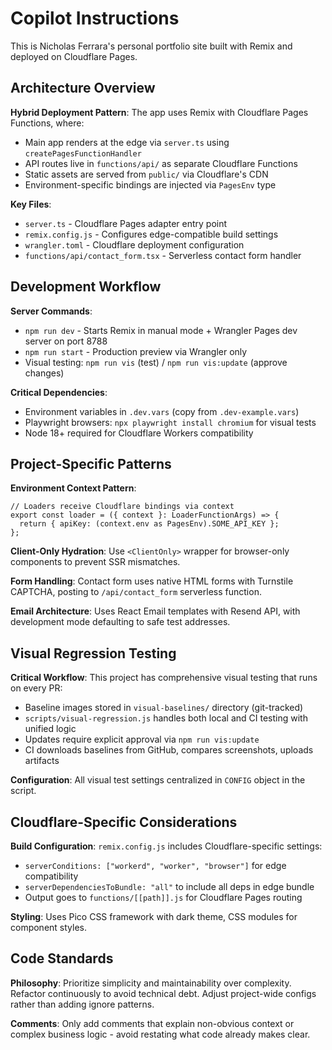 # Copilot Instructions

This is Nicholas Ferrara's personal portfolio site built with Remix and deployed
on Cloudflare Pages.

## Architecture Overview

**Hybrid Deployment Pattern**: The app uses Remix with Cloudflare Pages
Functions, where:

- Main app renders at the edge via `server.ts` using
  `createPagesFunctionHandler`
- API routes live in `functions/api/` as separate Cloudflare Functions
- Static assets are served from `public/` via Cloudflare's CDN
- Environment-specific bindings are injected via `PagesEnv` type

**Key Files**:

- `server.ts` - Cloudflare Pages adapter entry point
- `remix.config.js` - Configures edge-compatible build settings
- `wrangler.toml` - Cloudflare deployment configuration
- `functions/api/contact_form.tsx` - Serverless contact form handler

## Development Workflow

**Server Commands**:

- `npm run dev` - Starts Remix in manual mode + Wrangler Pages dev server on
  port 8788
- `npm run start` - Production preview via Wrangler only
- Visual testing: `npm run vis` (test) / `npm run vis:update` (approve changes)

**Critical Dependencies**:

- Environment variables in `.dev.vars` (copy from `.dev-example.vars`)
- Playwright browsers: `npx playwright install chromium` for visual tests
- Node 18+ required for Cloudflare Workers compatibility

## Project-Specific Patterns

**Environment Context Pattern**:

```tsx
// Loaders receive Cloudflare bindings via context
export const loader = ({ context }: LoaderFunctionArgs) => {
  return { apiKey: (context.env as PagesEnv).SOME_API_KEY };
};
```

**Client-Only Hydration**: Use `<ClientOnly>` wrapper for browser-only
components to prevent SSR mismatches.

**Form Handling**: Contact form uses native HTML forms with Turnstile CAPTCHA,
posting to `/api/contact_form` serverless function.

**Email Architecture**: Uses React Email templates with Resend API, with
development mode defaulting to safe test addresses.

## Visual Regression Testing

**Critical Workflow**: This project has comprehensive visual testing that runs
on every PR:

- Baseline images stored in `visual-baselines/` directory (git-tracked)
- `scripts/visual-regression.js` handles both local and CI testing with unified
  logic
- Updates require explicit approval via `npm run vis:update`
- CI downloads baselines from GitHub, compares screenshots, uploads artifacts

**Configuration**: All visual test settings centralized in `CONFIG` object in
the script.

## Cloudflare-Specific Considerations

**Build Configuration**: `remix.config.js` includes Cloudflare-specific
settings:

- `serverConditions: ["workerd", "worker", "browser"]` for edge compatibility
- `serverDependenciesToBundle: "all"` to include all deps in edge bundle
- Output goes to `functions/[[path]].js` for Cloudflare Pages routing

**Styling**: Uses Pico CSS framework with dark theme, CSS modules for component
styles.

## Code Standards

**Philosophy**: Prioritize simplicity and maintainability over complexity.
Refactor continuously to avoid technical debt. Adjust project-wide configs
rather than adding ignore patterns.

**Comments**: Only add comments that explain non-obvious context or complex
business logic - avoid restating what code already makes clear.
